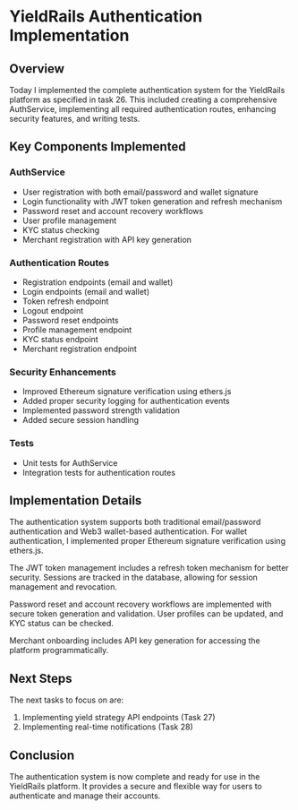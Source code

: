 # YieldRails Authentication Implementation

## Overview
Today I implemented the complete authentication system for the YieldRails platform as specified in task 26. This included creating a comprehensive AuthService, implementing all required authentication routes, enhancing security features, and writing tests.

## Key Components Implemented

### AuthService
- User registration with both email/password and wallet signature
- Login functionality with JWT token generation and refresh mechanism
- Password reset and account recovery workflows
- User profile management
- KYC status checking
- Merchant registration with API key generation

### Authentication Routes
- Registration endpoints (email and wallet)
- Login endpoints (email and wallet)
- Token refresh endpoint
- Logout endpoint
- Password reset endpoints
- Profile management endpoint
- KYC status endpoint
- Merchant registration endpoint

### Security Enhancements
- Improved Ethereum signature verification using ethers.js
- Added proper security logging for authentication events
- Implemented password strength validation
- Added secure session handling

### Tests
- Unit tests for AuthService
- Integration tests for authentication routes

## Implementation Details

The authentication system supports both traditional email/password authentication and Web3 wallet-based authentication. For wallet authentication, I implemented proper Ethereum signature verification using ethers.js.

The JWT token management includes a refresh token mechanism for better security. Sessions are tracked in the database, allowing for session management and revocation.

Password reset and account recovery workflows are implemented with secure token generation and validation. User profiles can be updated, and KYC status can be checked.

Merchant onboarding includes API key generation for accessing the platform programmatically.

## Next Steps
The next tasks to focus on are:
1. Implementing yield strategy API endpoints (Task 27)
2. Implementing real-time notifications (Task 28)

## Conclusion
The authentication system is now complete and ready for use in the YieldRails platform. It provides a secure and flexible way for users to authenticate and manage their accounts.